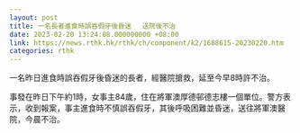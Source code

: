 ```yaml
---
layout: post
title: 一名長者進食時誤吞假牙後昏迷 　送院後不治
date: 2023-02-20 13:24:08.000000000 +08:00
link: https://news.rthk.hk/rthk/ch/component/k2/1688615-20230220.htm
categories: rthk
---
```


一名昨日進食時誤吞假牙後昏迷的長者，經醫院搶救，延至今早8時許不治。

事發在昨日下午約1時，女事主84歲，住在將軍澳厚德邨德志樓一個單位。警方表示，收到報案，事主進食時不慎誤吞假牙，其後呼吸困難並昏迷，送往將軍澳醫院，今晨不治。
